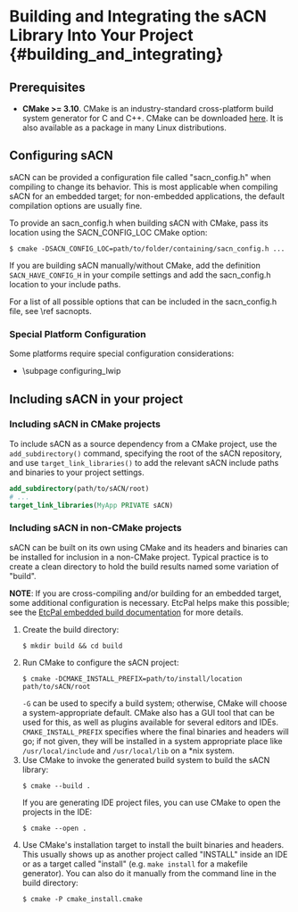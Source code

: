 # Building and Integrating the sACN Library Into Your Project           {#building_and_integrating}

## Prerequisites

* **CMake >= 3.10**. CMake is an industry-standard cross-platform build system generator for C and
  C++. CMake can be downloaded [here](https://cmake.org/download). It is also available as a
  package in many Linux distributions.

## Configuring sACN

sACN can be provided a configuration file called "sacn_config.h" when compiling to change its
behavior. This is most applicable when compiling sACN for an embedded target; for non-embedded
applications, the default compilation options are usually fine.

To provide an sacn_config.h when building sACN with CMake, pass its location using the
SACN_CONFIG_LOC CMake option:
```
$ cmake -DSACN_CONFIG_LOC=path/to/folder/containing/sacn_config.h ...
```

If you are building sACN manually/without CMake, add the definition `SACN_HAVE_CONFIG_H` in your
compile settings and add the sacn_config.h location to your include paths.

For a list of all possible options that can be included in the sacn_config.h file, see
\ref sacnopts.

### Special Platform Configuration 

Some platforms require special configuration considerations:

* \subpage configuring_lwip

## Including sACN in your project

### Including sACN in CMake projects

To include sACN as a source dependency from a CMake project, use the `add_subdirectory()` command,
specifying the root of the sACN repository, and use `target_link_libraries()` to add the relevant
sACN include paths and binaries to your project settings.

```cmake
add_subdirectory(path/to/sACN/root)
# ...
target_link_libraries(MyApp PRIVATE sACN)
```

### Including sACN in non-CMake projects

sACN can be built on its own using CMake and its headers and binaries can be installed for
inclusion in a non-CMake project. Typical practice is to create a clean directory to hold the build
results named some variation of "build".

**NOTE**: If you are cross-compiling and/or building for an embedded target, some additional
configuration is necessary. EtcPal helps make this possible; see the
[EtcPal embedded build documentation](https://etclabs.github.io/EtcPalDocs/head/building_for_embedded.html)
for more details.

1. Create the build directory:
   ```
   $ mkdir build && cd build
   ```
2. Run CMake to configure the sACN project:
   ```
   $ cmake -DCMAKE_INSTALL_PREFIX=path/to/install/location path/to/sACN/root
   ```
   `-G` can be used to specify a build system; otherwise, CMake will choose a system-appropriate
   default. CMake also has a GUI tool that can be used for this, as well as plugins available for
   several editors and IDEs. `CMAKE_INSTALL_PREFIX` specifies where the final binaries and headers
   will go; if not given, they will be installed in a system appropriate place like
   `/usr/local/include` and `/usr/local/lib` on a *nix system.
3. Use CMake to invoke the generated build system to build the sACN library:
   ```
   $ cmake --build .
   ```
   If you are generating IDE project files, you can use CMake to open the projects in the IDE:
   ```
   $ cmake --open .
   ```
4. Use CMake's installation target to install the built binaries and headers. This usually shows up
   as another project called "INSTALL" inside an IDE or as a target called "install"
   (e.g. `make install` for a makefile generator). You can also do it manually from the command
   line in the build directory:
   ```
   $ cmake -P cmake_install.cmake
   ```
